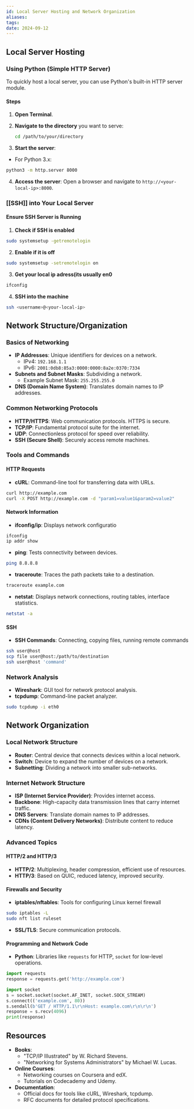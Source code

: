 ```yaml
---
id: Local Server Hosting and Network Organization
aliases: 
tags: 
date: 2024-09-12
---
```


## Local Server Hosting

### Using Python (Simple HTTP Server)

To quickly host a local server, you can use Python's built-in HTTP server module.

#### Steps

1. **Open Terminal**.
2. **Navigate to the directory** you want to serve:

   ```bash
   cd /path/to/your/directory
   ```

3. **Start the server**:

- For Python 3.x:

```bash
python3 -m http.server 8000
```

4. **Access the server**: Open a browser and navigate to `http://<your-local-ip>:8000`.

### [[SSH]] into Your Local Server

#### Ensure SSH Server is Running

1. **Check if SSH is enabled**

```bash
sudo systemsetup -getremotelogin
```

2. **Enable if it is off**

```bash
sudo systemsetup -setremotelogin on
```

3. **Get your local ip adress(its usually en0**

```bash
ifconfig
```

4. **SSH into the machine**

```bash
ssh <username>@<your-local-ip>
```

## Network Structure/Organization

### Basics of Networking

- **IP Addresses**: Unique identifiers for devices on a network.
  - IPv4: `192.168.1.1`
  - IPv6: `2001:0db8:85a3:0000:0000:8a2e:0370:7334`
- **Subnets and Subnet Masks**: Subdividing a network.
  - Example Subnet Mask: `255.255.255.0`
- **DNS (Domain Name System)**: Translates domain names to IP addresses.

### Common Networking Protocols

- **HTTP/HTTPS**: Web communication protocols. HTTPS is secure.
- **TCP/IP**: Fundamental protocol suite for the internet.
- **UDP**: Connectionless protocol for speed over reliability.
- **SSH (Secure Shell)**: Securely access remote machines.

### Tools and Commands

#### HTTP Requests

- **cURL**: Command-line tool for transferring data with URLs.

```bash
curl http://example.com
curl -X POST http://example.com -d "param1=value1&param2=value2"
```

#### Network Information

- **ifconfig/ip**: Displays network configuratio

```bash
ifconfig
ip addr show
```

- **ping**: Tests connectivity between devices.

```bash
ping 8.8.8.8
```

- **traceroute**: Traces the path packets take to a destination.

```bash
traceroute example.com
```

- **netstat**: Displays network connections, routing tables, interface statistics.

```bash
netstat -a
```

#### SSH

- **SSH Commands**: Connecting, copying files, running remote commands

```bash
ssh user@host
scp file user@host:/path/to/destination
ssh user@host 'command'
```

### Network Analysis

- **Wireshark**: GUI tool for network protocol analysis.
- **tcpdump**: Command-line packet analyzer.

```bash
sudo tcpdump -i eth0
```

## Network Organization

### Local Network Structure

- **Router**: Central device that connects devices within a local network.
- **Switch**: Device to expand the number of devices on a network.
- **Subnetting**: Dividing a network into smaller sub-networks.

### Internet Network Structure

- **ISP (Internet Service Provider)**: Provides internet access.
- **Backbone**: High-capacity data transmission lines that carry internet traffic.
- **DNS Servers**: Translate domain names to IP addresses.
- **CDNs (Content Delivery Networks)**: Distribute content to reduce latency.

### Advanced Topics

#### HTTP/2 and HTTP/3

- **HTTP/2**: Multiplexing, header compression, efficient use of resources.
- **HTTP/3**: Based on QUIC, reduced latency, improved security.

#### Firewalls and Security

- **iptables/nftables**: Tools for configuring Linux kernel firewall

```bash
sudo iptables -L
sudo nft list ruleset
```

- **SSL/TLS**: Secure communication protocols.

#### Programming and Network Code

- **Python**: Libraries like `requests` for HTTP, `socket` for low-level operations.

```python
import requests
response = requests.get('http://example.com')

import socket
s = socket.socket(socket.AF_INET, socket.SOCK_STREAM)
s.connect(('example.com', 80))
s.sendall(b'GET / HTTP/1.1\r\nHost: example.com\r\n\r\n')
response = s.recv(4096)
print(response)
```

## Resources

- **Books**:
  - "TCP/IP Illustrated" by W. Richard Stevens.
  - "Networking for Systems Administrators" by Michael W. Lucas.
- **Online Courses**:
  - Networking courses on Coursera and edX.
  - Tutorials on Codecademy and Udemy.
- **Documentation**:
  - Official docs for tools like cURL, Wireshark, tcpdump.
  - RFC documents for detailed protocol specifications.

